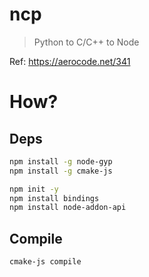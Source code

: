 # ncp
> Python to C/C++ to Node

Ref: https://aerocode.net/341


# How?

## Deps
```sh
npm install -g node-gyp
npm install -g cmake-js

npm init -y
npm install bindings
npm install node-addon-api
```

## Compile
```sh
cmake-js compile
```


